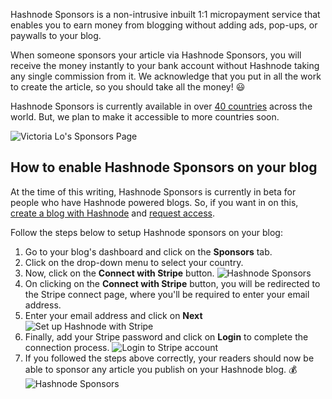 Hashnode Sponsors is a non-intrusive inbuilt 1:1 micropayment service that enables you to earn money from blogging without adding ads, pop-ups, or paywalls to your blog.

When someone sponsors your article via Hashnode Sponsors, you will receive the money instantly to your bank account without Hashnode taking any single commission from it. We acknowledge that you put in all the work to create the article, so you should take all the money! 😃

Hashnode Sponsors is currently available in over [40 countries](https://hashnode.com/sponsors) across the world. But, we plan to make it accessible to more countries soon.

![Victoria Lo's Sponsors Page](https://cdn.hashnode.com/res/hashnode/image/upload/v1620206245477/PDTMTNfSm.png?auto=compress)

## How to enable Hashnode Sponsors on your blog

At the time of this writing, Hashnode Sponsors is currently in beta for people who have Hashnode powered blogs. So, if you want in on this, [create a blog with Hashnode](https://hashnode.com) and [request access](https://hashnode.com/sponsors).

Follow the steps below to setup Hashnode sponsors on your blog:

1. Go to your blog's dashboard and click on the **Sponsors** tab.
2. Click on the drop-down menu to select your country.
3. Now, click on the **Connect with Stripe** button.
   ![Hashnode Sponsors](https://cdn.hashnode.com/res/hashnode/image/upload/v1622107556315/pxJWXuyf1.png)
4. On clicking on the **Connect with Stripe** button, you will be redirected to the Stripe connect page, where you'll be required to enter your email address.
5. Enter your email address and click on **Next**
   ![Set up Hashnode with Stripe](https://cdn.hashnode.com/res/hashnode/image/upload/v1622109342276/1pLX9RDty.png)
6. Finally, add your Stripe password and click on **Login** to complete the connection process.
   ![Login to Stripe account](https://cdn.hashnode.com/res/hashnode/image/upload/v1622109935273/rVsk7pv_r.png)
7. If you followed the steps above correctly, your readers should now be able to sponsor any article you publish on your Hashnode blog. 💰
   ![Hashnode Sponsors](https://cdn.hashnode.com/res/hashnode/image/upload/v1620126661792/5JVZ0Zvm6.png?auto=compress)
